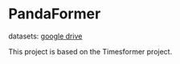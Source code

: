 # PandaFormer

datasets: [google drive](https://drive.google.com/file/d/1oJswzBS7K7s7wXD14UJy0X-fOV5nbuA5/view?usp=drive_link)

This project is based on the Timesformer project.
